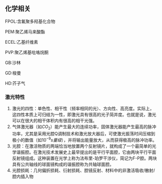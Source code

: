 ## 化学相关

FPOL:含氟聚多羟基化合物

PEM:聚乙烯马来酸酯

ECEL:乙基纤维素

PVP:聚乙烯基吡咯烷酮

GB:沙林

GD:梭曼

HD:芥子气

### 激光特性

1. 激光的四性：单色性、相干性（频率相同的光）、方向性、高亮度。实际上，这四性本质上可归结为一性，即激光具有很高的光子简并度。也就是说，激光可以在很大的相干体积内有很高的相干光强。
2. 气体激光器（如$CO_2$）能产生最大的连续功率，固体激光器能产生最高的脉冲功率，尤其是采用光腔Q调制技术和激光放大器后，可使激光振荡时间压缩到极小的数值（如$10^{-9}s量级$），并将输出能量放大，从而获得极高的脉冲功率。
3. 光腔：在激活物质的两端恰当地放置两个反射镜片，就构成了一个最简单的光学谐振腔。在激光技术发展史上最早提出的是平行平面腔，它由两块平行平面反射镜组成。这种装置在光学上称为法布里-珀罗干涉仪，简记为F-P腔。两块具有公共轴线的球面镜构成的谐振腔称为共轴球面腔。
4. 光腔损耗：几何偏折损耗、衍射损耗、腔镜反射、材料中的非激活吸收/散射/腔内插入物